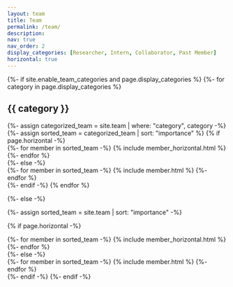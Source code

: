 ```yaml
---
layout: team
title: Team
permalink: /team/
description:
nav: true
nav_order: 2
display_categories: [Researcher, Intern, Collaborator, Past Member]
horizontal: true
---
```


<!-- pages/team.md -->
<div class="projects">
{%- if site.enable_team_categories and page.display_categories %}
  <!-- Display categorized teams -->
  {%- for category in page.display_categories %}
  <h2 class="category">{{ category }}</h2>
  {%- assign categorized_team = site.team | where: "category", category -%}
  {%- assign sorted_team = categorized_team | sort: "importance" %}
  <!-- Generate cards for each project -->
  {% if page.horizontal -%}
  <div class="container">
    <!-- *** PS: Set the number of cols here *** -->
    <div class="row row-cols-4"> 
    {%- for member in sorted_team -%}
      {% include member_horizontal.html %}
    {%- endfor %}
    </div>
  </div>
  {%- else -%}
  <div class="grid">
    {%- for member in sorted_team -%}
      {% include member.html %}
    {%- endfor %}
  </div>
  {%- endif -%}
  {% endfor %}

{%- else -%}
<!-- Display projects without categories -->
  {%- assign sorted_team = site.team | sort: "importance" -%}
  <!-- Generate cards for each project -->
  {% if page.horizontal -%}
  <div class="container">
    <div class="row row-cols-2">
    {%- for member in sorted_team -%}
      {% include member_horizontal.html %}
    {%- endfor %}
    </div>
  </div>
  {%- else -%}
  <div class="grid">
    {%- for member in sorted_team -%}
      {% include member.html %}
    {%- endfor %}
  </div>
  {%- endif -%}
{%- endif -%}
</div>
